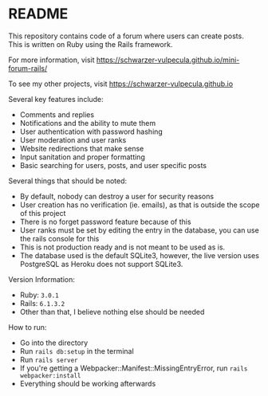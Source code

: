 # README

This repository contains code of a forum where users can create posts. This is written on Ruby using the Rails framework.

For more information, visit https://schwarzer-vulpecula.github.io/mini-forum-rails/

To see my other projects, visit https://schwarzer-vulpecula.github.io

Several key features include:

* Comments and replies
* Notifications and the ability to mute them
* User authentication with password hashing
* User moderation and user ranks
* Website redirections that make sense
* Input sanitation and proper formatting
* Basic searching for users, posts, and user specific posts

Several things that should be noted:

* By default, nobody can destroy a user for security reasons
* User creation has no verification (ie. emails), as that is outside the scope of this project
* There is no forget password feature because of this
* User ranks must be set by editing the entry in the database, you can use the rails console for this
* This is not production ready and is not meant to be used as is.
* The database used is the default SQLite3, however, the live version uses PostgreSQL as Heroku does not support SQLite3.

Version Information:

* Ruby: `3.0.1`
* Rails: `6.1.3.2`
* Other than that, I believe nothing else should be needed

How to run:
* Go into the directory
* Run `rails db:setup` in the terminal
* Run `rails server`
* If you're getting a Webpacker::Manifest::MissingEntryError, run `rails webpacker:install`
* Everything should be working afterwards
